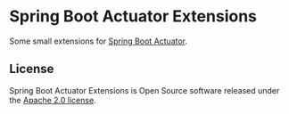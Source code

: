 # Spring Boot Actuator Extensions

Some small extensions for [Spring Boot
Actuator](https://github.com/spring-projects/spring-boot/tree/master/spring-boot-actuator).

## License

Spring Boot Actuator Extensions is Open Source software released under the
[Apache 2.0 license](http://www.apache.org/licenses/LICENSE-2.0.html).

